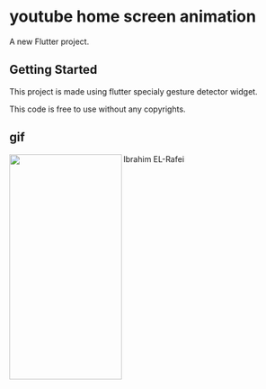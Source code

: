 # youtube home screen animation

A new Flutter project.

## Getting Started

This project is made using flutter specialy gesture detector widget.

This code is free to use without any copyrights.


## gif 




<p >
  <div><a href="url"><img src="images/youttube-animation.gif" align="left" height="400" width="200" ></a></div>
</p>















Ibrahim EL-Rafei 
